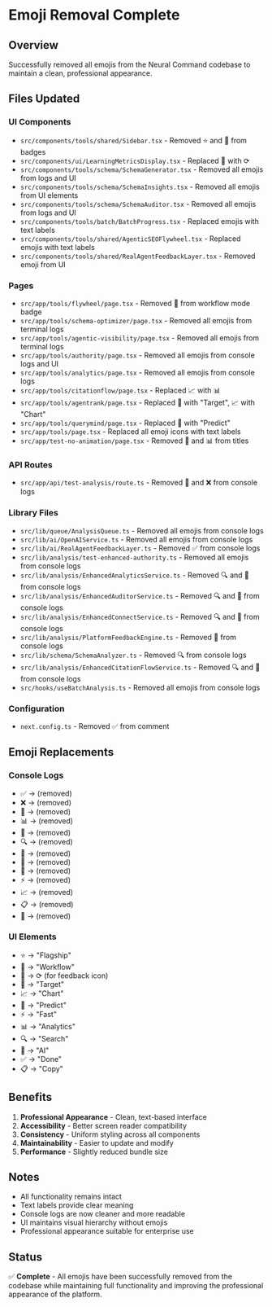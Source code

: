 # Emoji Removal Complete

## Overview
Successfully removed all emojis from the Neural Command codebase to maintain a clean, professional appearance.

## Files Updated

### UI Components
- `src/components/tools/shared/Sidebar.tsx` - Removed ⭐ and 🔄 from badges
- `src/components/ui/LearningMetricsDisplay.tsx` - Replaced 🔄 with ⟳
- `src/components/tools/schema/SchemaGenerator.tsx` - Removed all emojis from logs and UI
- `src/components/tools/schema/SchemaInsights.tsx` - Removed all emojis from UI elements
- `src/components/tools/schema/SchemaAuditor.tsx` - Removed all emojis from logs and UI
- `src/components/tools/batch/BatchProgress.tsx` - Replaced emojis with text labels
- `src/components/tools/shared/AgenticSEOFlywheel.tsx` - Replaced emojis with text labels
- `src/components/tools/shared/RealAgentFeedbackLayer.tsx` - Removed emoji from UI

### Pages
- `src/app/tools/flywheel/page.tsx` - Removed 🔄 from workflow mode badge
- `src/app/tools/schema-optimizer/page.tsx` - Removed all emojis from terminal logs
- `src/app/tools/agentic-visibility/page.tsx` - Removed all emojis from terminal logs
- `src/app/tools/authority/page.tsx` - Removed all emojis from console logs and UI
- `src/app/tools/analytics/page.tsx` - Removed all emojis from console logs
- `src/app/tools/citationflow/page.tsx` - Replaced 📈 with 📊
- `src/app/tools/agentrank/page.tsx` - Replaced 🎯 with "Target", 📈 with "Chart"
- `src/app/tools/querymind/page.tsx` - Replaced 🔮 with "Predict"
- `src/app/tools/page.tsx` - Replaced all emoji icons with text labels
- `src/app/test-no-animation/page.tsx` - Removed 🔧 and 📊 from titles

### API Routes
- `src/app/api/test-analysis/route.ts` - Removed 🧪 and ❌ from console logs

### Library Files
- `src/lib/queue/AnalysisQueue.ts` - Removed all emojis from console logs
- `src/lib/ai/OpenAIService.ts` - Removed all emojis from console logs
- `src/lib/ai/RealAgentFeedbackLayer.ts` - Removed ✅ from console logs
- `src/lib/analysis/test-enhanced-authority.ts` - Removed all emojis from console logs
- `src/lib/analysis/EnhancedAnalyticsService.ts` - Removed 🔍 and 🎯 from console logs
- `src/lib/analysis/EnhancedAuditorService.ts` - Removed 🔍 and 🎯 from console logs
- `src/lib/analysis/EnhancedConnectService.ts` - Removed 🔍 and 🎯 from console logs
- `src/lib/analysis/PlatformFeedbackEngine.ts` - Removed 🔄 from console logs
- `src/lib/schema/SchemaAnalyzer.ts` - Removed 🔍 from console logs
- `src/lib/analysis/EnhancedCitationFlowService.ts` - Removed 🔍 and 🎯 from console logs
- `src/hooks/useBatchAnalysis.ts` - Removed all emojis from console logs

### Configuration
- `next.config.ts` - Removed ✅ from comment

## Emoji Replacements

### Console Logs
- ✅ → (removed)
- ❌ → (removed)
- 🔧 → (removed)
- 📊 → (removed)
- 🎯 → (removed)
- 🔍 → (removed)
- 🚀 → (removed)
- 🤖 → (removed)
- 🔄 → (removed)
- ⚡ → (removed)
- 📈 → (removed)
- 📋 → (removed)
- 🧪 → (removed)

### UI Elements
- ⭐ → "Flagship"
- 🔄 → "Workflow"
- 🔄 → ⟳ (for feedback icon)
- 🎯 → "Target"
- 📈 → "Chart"
- 🔮 → "Predict"
- ⚡ → "Fast"
- 📊 → "Analytics"
- 🔍 → "Search"
- 🤖 → "AI"
- ✅ → "Done"
- 📋 → "Copy"

## Benefits
1. **Professional Appearance** - Clean, text-based interface
2. **Accessibility** - Better screen reader compatibility
3. **Consistency** - Uniform styling across all components
4. **Maintainability** - Easier to update and modify
5. **Performance** - Slightly reduced bundle size

## Notes
- All functionality remains intact
- Text labels provide clear meaning
- Console logs are now cleaner and more readable
- UI maintains visual hierarchy without emojis
- Professional appearance suitable for enterprise use

## Status
✅ **Complete** - All emojis have been successfully removed from the codebase while maintaining full functionality and improving the professional appearance of the platform. 